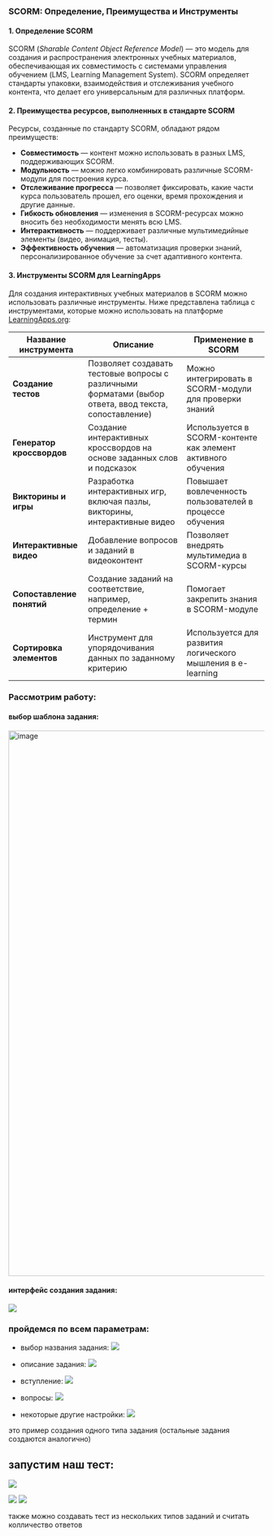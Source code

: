 ### **SCORM: Определение, Преимущества и Инструменты**

#### **1. Определение SCORM**

SCORM (_Sharable Content Object Reference Model_) — это модель для создания и распространения электронных учебных материалов, обеспечивающая их совместимость с системами управления обучением (LMS, Learning Management System). SCORM определяет стандарты упаковки, взаимодействия и отслеживания учебного контента, что делает его универсальным для различных платформ.

#### **2. Преимущества ресурсов, выполненных в стандарте SCORM**

Ресурсы, созданные по стандарту SCORM, обладают рядом преимуществ:

- **Совместимость** — контент можно использовать в разных LMS, поддерживающих SCORM.
- **Модульность** — можно легко комбинировать различные SCORM-модули для построения курса.
- **Отслеживание прогресса** — позволяет фиксировать, какие части курса пользователь прошел, его оценки, время прохождения и другие данные.
- **Гибкость обновления** — изменения в SCORM-ресурсах можно вносить без необходимости менять всю LMS.
- **Интерактивность** — поддерживает различные мультимедийные элементы (видео, анимация, тесты).
- **Эффективность обучения** — автоматизация проверки знаний, персонализированное обучение за счет адаптивного контента.

#### **3. Инструменты SCORM для LearningApps**

Для создания интерактивных учебных материалов в SCORM можно использовать различные инструменты. Ниже представлена таблица с инструментами, которые можно использовать на платформе [LearningApps.org](https://learningapps.org/):

| **Название инструмента**  | **Описание**                                                                                           | **Применение в SCORM**                                       |
| ------------------------- | ------------------------------------------------------------------------------------------------------ | ------------------------------------------------------------ |
| **Создание тестов**       | Позволяет создавать тестовые вопросы с различными форматами (выбор ответа, ввод текста, сопоставление) | Можно интегрировать в SCORM-модули для проверки знаний       |
| **Генератор кроссвордов** | Создание интерактивных кроссвордов на основе заданных слов и подсказок                                 | Используется в SCORM-контенте как элемент активного обучения |
| **Викторины и игры**      | Разработка интерактивных игр, включая пазлы, викторины, интерактивные видео                            | Повышает вовлеченность пользователей в процессе обучения     |
| **Интерактивные видео**   | Добавление вопросов и заданий в видеоконтент                                                           | Позволяет внедрять мультимедиа в SCORM-курсы                 |
| **Сопоставление понятий** | Создание заданий на соответствие, например, определение + термин                                       | Помогает закрепить знания в SCORM-модуле                     |
| **Сортировка элементов**  | Инструмент для упорядочивания данных по заданному критерию                                             | Используется для развития логического мышления в e-learning  |

### **Рассмотрим работу**:
#### выбор шаблона задания:
<img width="1228" height="1074" alt="image" src="https://github.com/user-attachments/assets/0097ad67-1915-4b16-87f5-3af5f0928768" />

#### интерфейс создания задания:
![](images/imagereadme-1.png)

### пройдемся по всем параметрам:
- выбор названия задания:
  ![](images/imagereadme-4.png)

-  описание задания:
![](images/imagereadme-5.png)
- вступление:
![](images/imagereadme-6.png)
- вопросы:
![](images/imagereadme-7.png)

- некоторые другие настройки:
![](images/imagereadme-8.png)

это пример создания одного типа задания (остальные задания создаются аналогично)

## запустим наш тест:
![](images/imagereadme-9.png)

![](images/imagereadme-10.png)
![](images/imagereadme-11.png)


также можно создавать тест из нескольких типов заданий и считать колличество ответов

